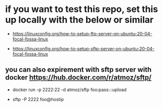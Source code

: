 

# if you want to test this repo, set this up locally with the below or similar

* https://linuxconfig.org/how-to-setup-ftp-server-on-ubuntu-20-04-focal-fossa-linux

* https://linuxconfig.org/how-to-setup-sftp-server-on-ubuntu-20-04-focal-fossa-linux


## you can also expirement with sftp server with docker https://hub.docker.com/r/atmoz/sftp/

* docker run -p 2222:22 -d atmoz/sftp foo:pass:::upload

* sftp -P 2222 foo@hostip
